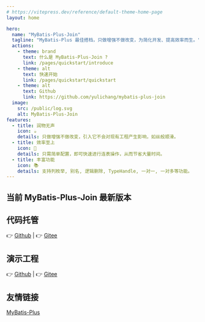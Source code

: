 ```yaml
---
# https://vitepress.dev/reference/default-theme-home-page
layout: home

hero:
  name: "MyBatis-Plus-Join"
  tagline: "MyBatis-Plus 最佳搭档，只做增强不做改变，为简化开发、提高效率而生。"
  actions:
    - theme: brand
      text: 什么是 MyBatis-Plus-Join ?
      link: /pages/quickstart/introduce
    - theme: alt
      text: 快速开始
      link: /pages/quickstart/quickstart
    - theme: alt
      text: Github
      link: https://github.com/yulichang/mybatis-plus-join
  image:
    src: /public/log.svg
    alt: MyBatis-Plus-Join
features:
  - title: 润物无声
    icon: ☕️
    details: 只做增强不做改变，引入它不会对现有工程产生影响，如丝般顺滑。
  - title: 效率至上
    icon: 🚀
    details: 只需简单配置，即可快速进行连表操作，从而节省大量时间。
  - title: 丰富功能
    icon: 📚
    details: 支持列枚举, 别名, 逻辑删除, TypeHandle, 一对一, 一对多等功能。
---
```


<style>
:root {
  --vp-home-hero-name-color: transparent;
  --vp-home-hero-name-background: -webkit-linear-gradient(120deg, #bd34fe 30%, #41d1ff);

  --vp-home-hero-image-background-image: linear-gradient(-45deg, #bd34fe 50%, #47caff 50%);
  --vp-home-hero-image-filter: blur(44px);
}

@media (min-width: 640px) {
  :root {
    --vp-home-hero-image-filter: blur(56px);
  }
}

@media (min-width: 960px) {
  :root {
    --vp-home-hero-image-filter: blur(68px);
  }
}
</style>


## 当前 MyBatis-Plus-Join 最新版本

<!--@include: ./component/version.md-->


## 代码托管

👉️ [Github](https://github.com/yulichang/mybatis-plus-join) | 👉️ [Gitee](https://gitee.com/best_handsome/mybatis-plus-join)

## 演示工程

👉️ [Github](https://github.com/yulichang/mybatis-plus-join-demo) | 👉️ [Gitee](https://gitee.com/best_handsome/mybatis-plus-join-demo)

## 友情链接

[MyBatis-Plus](https://baomidou.com/)

